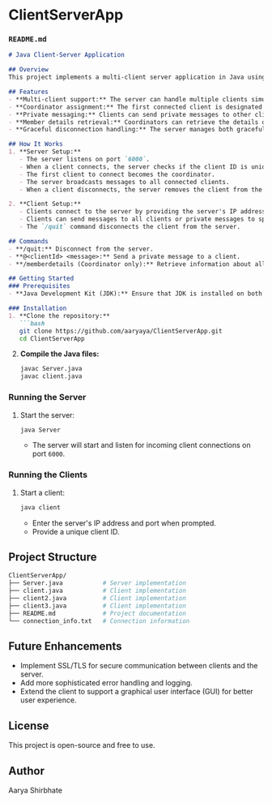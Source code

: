 # ClientServerApp

### `README.md`
```md
# Java Client-Server Application

## Overview
This project implements a multi-client server application in Java using socket programming. The system features client-server communication with support for multiple clients, where one client is designated as the coordinator. Clients can communicate with the server and other clients, and the server handles client disconnection gracefully.

## Features
- **Multi-client support:** The server can handle multiple clients simultaneously.
- **Coordinator assignment:** The first connected client is designated as the coordinator. If the coordinator disconnects, a new coordinator is automatically selected.
- **Private messaging:** Clients can send private messages to other clients using their client IDs.
- **Member details retrieval:** Coordinators can retrieve the details of all connected clients, including IP addresses and ports.
- **Graceful disconnection handling:** The server manages both graceful and abrupt client disconnections, updating all clients accordingly.

## How It Works
1. **Server Setup:**
   - The server listens on port `6000`.
   - When a client connects, the server checks if the client ID is unique.
   - The first client to connect becomes the coordinator.
   - The server broadcasts messages to all connected clients.
   - When a client disconnects, the server removes the client from the list and reassigns the coordinator if necessary.

2. **Client Setup:**
   - Clients connect to the server by providing the server's IP address, port (6000), and a unique client ID.
   - Clients can send messages to all clients or private messages to specific clients.
   - The `/quit` command disconnects the client from the server.

## Commands
- **/quit:** Disconnect from the server.
- **@<clientId> <message>:** Send a private message to a client.
- **/memberdetails (Coordinator only):** Retrieve information about all connected clients.

## Getting Started
### Prerequisites
- **Java Development Kit (JDK):** Ensure that JDK is installed on both the server and client machines.

### Installation
1. **Clone the repository:**
   ```bash
   git clone https://github.com/aaryaya/ClientServerApp.git
   cd ClientServerApp
   ```
2. **Compile the Java files:**
   ```bash
   javac Server.java
   javac client.java
   ```
   
### Running the Server
1. Start the server:
   ```bash
   java Server
   ```
   - The server will start and listen for incoming client connections on port `6000`.

### Running the Clients
1. Start a client:
   ```bash
   java client
   ```
   - Enter the server's IP address and port when prompted.
   - Provide a unique client ID.

## Project Structure
```bash
ClientServerApp/
├── Server.java           # Server implementation
├── client.java           # Client implementation
├── client2.java          # Client implementation
├── client3.java          # Client implementation
├── README.md             # Project documentation
└── connection_info.txt   # Connection information

```

## Future Enhancements
- Implement SSL/TLS for secure communication between clients and the server.
- Add more sophisticated error handling and logging.
- Extend the client to support a graphical user interface (GUI) for better user experience.

## License
This project is open-source and free to use.

## Author
Aarya Shirbhate
